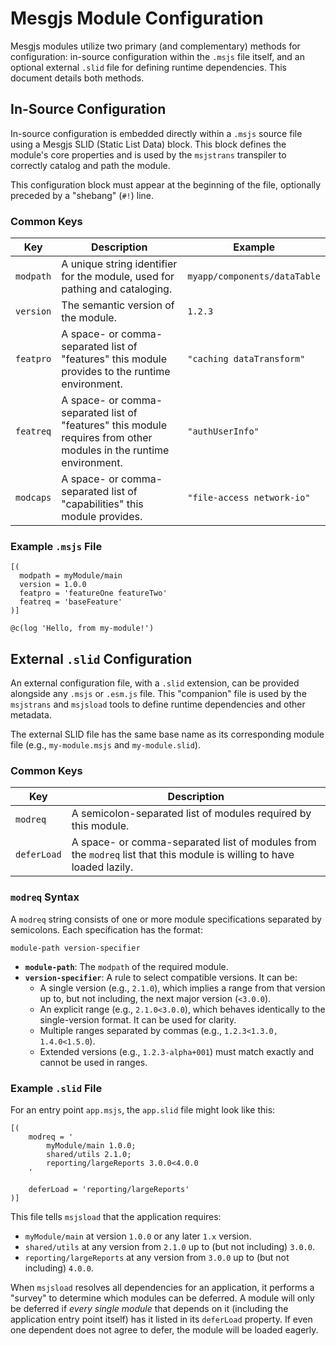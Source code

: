 # Mesgjs Module Configuration

Mesgjs modules utilize two primary (and complementary) methods for configuration: in-source configuration within the `.msjs` file itself, and an optional external `.slid` file for defining runtime dependencies. This document details both methods.

## In-Source Configuration

In-source configuration is embedded directly within a `.msjs` source file using a Mesgjs SLID (Static List Data) block. This block defines the module's core properties and is used by the `msjstrans` transpiler to correctly catalog and path the module.

This configuration block must appear at the beginning of the file, optionally preceded by a "shebang" (`#!`) line.

### Common Keys

| Key | Description | Example |
|---|---|---|
| `modpath` | A unique string identifier for the module, used for pathing and cataloging. | `myapp/components/dataTable` |
| `version` | The semantic version of the module. | `1.2.3` |
| `featpro` | A space- or comma-separated list of "features" this module provides to the runtime environment. | `"caching dataTransform"` |
| `featreq` | A space- or comma-separated list of "features" this module requires from other modules in the runtime environment. | `"authUserInfo"` |
| `modcaps` | A space- or comma-separated list of "capabilities" this module provides. | `"file-access network-io"` |

### Example `.msjs` File

```mesgjs
[(
  modpath = myModule/main
  version = 1.0.0
  featpro = 'featureOne featureTwo'
  featreq = 'baseFeature'
)]

@c(log 'Hello, from my-module!')
```

## External `.slid` Configuration

An external configuration file, with a `.slid` extension, can be provided alongside any `.msjs` or `.esm.js` file. This "companion" file is used by the `msjstrans` and `msjsload` tools to define runtime dependencies and other metadata.

The external SLID file has the same base name as its corresponding module file (e.g., `my-module.msjs` and `my-module.slid`).

### Common Keys

| Key | Description |
|---|---|
| `modreq` | A semicolon-separated list of modules required by this module. |
| `deferLoad` | A space- or comma-separated list of modules from the `modreq` list that this module is willing to have loaded lazily. |

### `modreq` Syntax

A `modreq` string consists of one or more module specifications separated by semicolons. Each specification has the format:

`module-path version-specifier`

- **`module-path`**: The `modpath` of the required module.
- **`version-specifier`**: A rule to select compatible versions. It can be:
    - A single version (e.g., `2.1.0`), which implies a range from that version up to, but not including, the next major version (`<3.0.0`).
    - An explicit range (e.g., `2.1.0<3.0.0`), which behaves identically to the single-version format. It can be used for clarity.
    - Multiple ranges separated by commas (e.g., `1.2.3<1.3.0, 1.4.0<1.5.0`).
    - Extended versions (e.g., `1.2.3-alpha+001`) must match exactly and cannot be used in ranges.

### Example `.slid` File

For an entry point `app.msjs`, the `app.slid` file might look like this:

```slid
[(
    modreq = '
        myModule/main 1.0.0;
        shared/utils 2.1.0;
        reporting/largeReports 3.0.0<4.0.0
    '
    
    deferLoad = 'reporting/largeReports'
)]
```

This file tells `msjsload` that the application requires:
- `myModule/main` at version `1.0.0` or any later `1.x` version.
- `shared/utils` at any version from `2.1.0` up to (but not including) `3.0.0`.
- `reporting/largeReports` at any version from `3.0.0` up to (but not including) `4.0.0`.

When `msjsload` resolves all dependencies for an application, it performs a "survey" to determine which modules can be deferred. A module will only be deferred if *every single module* that depends on it (including the application entry point itself) has it listed in its `deferLoad` property. If even one dependent does not agree to defer, the module will be loaded eagerly.